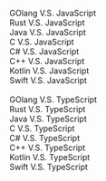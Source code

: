 GOlang V.S. JavaScript<br>
Rust V.S. JavaScript<br>
Java V.S. JavaScript<br>
C V.S. JavaScript<br>
C# V.S. JavaScript<br>
C++ V.S. JavaScript<br>
Kotlin V.S. JavaScript<br>
Swift V.S. JavaScript<br>
<br>
GOlang V.S. TypeScript<br>
Rust V.S. TypeScript<br>
Java V.S. TypeScript<br>
C V.S. TypeScript<br>
C# V.S. TypeScript<br>
C++ V.S. TypeScript<br>
Kotlin V.S. TypeScript<br>
Swift V.S. TypeScript
